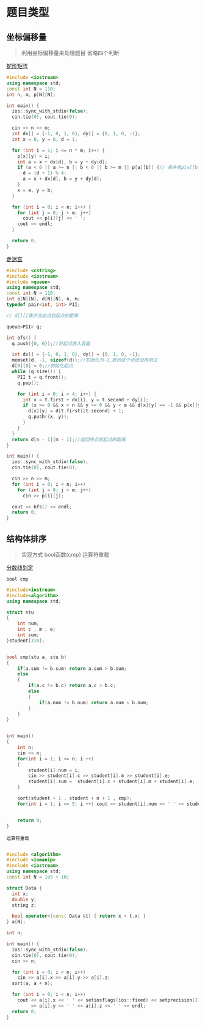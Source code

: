 # 题目类型

## 坐标偏移量
> 利用坐标偏移量来处理题目
> 省略四个判断

[蛇形矩阵](https://www.acwing.com/problem/content/758/)

```c++
#include <iostream>
using namespace std;
const int N = 110;
int n, m, p[N][N];

int main() {
  ios::sync_with_stdio(false);
  cin.tie(0), cout.tie(0);

  cin >> n >> m;
  int dx[] = {-1, 0, 1, 0}, dy[] = {0, 1, 0, -1};
  int x = 0, y = 0, d = 1;

  for (int i = 1; i <= n * m; i++) {
    p[x][y] = i;
    int a = x + dx[d], b = y + dy[d];
    if (a < 0 || a >= n || b < 0 || b >= m || p[a][b]) {// 条件有p[a][b]表示这个点已经走过了，如果没走过是0为假
      d = (d + 1) % 4;
      a = x + dx[d], b = y + dy[d];
    }
    x = a, y = b;
  }

  for (int i = 0; i < n; i++) {
    for (int j = 0; j < m; j++)
      cout << p[i][j] << ' ';
    cout << endl;
  }

  return 0;
}

```
[走迷宫](https://www.acwing.com/problem/content/846/)


```c++
#include <cstring>
#include <iostream>
#include <queue>
using namespace std;
const int N = 110;
int p[N][N], d[N][N], n, m;
typedef pair<int, int> PII;

// d[][]表示当前点到起点的距离

queue<PII> q;

int bfs() {
  q.push({0, 0});//将起点放入容器

  int dx[] = {-1, 0, 1, 0}, dy[] = {0, 1, 0, -1};
  memset(d, -1, sizeof(d));//初始化为-1,表示这个点还没用用过
  d[0][0] = 0;//初始化起点
  while (q.size()) {
    PII t = q.front();
    q.pop();

    for (int i = 0; i < 4; i++) {
      int x = t.first + dx[i], y = t.second + dy[i];
      if (x >= 0 && x < n && y >= 0 && y < m && d[x][y] == -1 && p[x][y] == 0) {
        d[x][y] = d[t.first][t.second] + 1;
        q.push({x, y});
      }
    }
  }
  return d[n - 1][m - 1];//返回终点到起点的距离
}

int main() {
  ios::sync_with_stdio(false);
  cin.tie(0), cout.tie(0);

  cin >> n >> m;
  for (int i = 0; i < n; i++)
    for (int j = 0; j < m; j++)
      cin >> p[i][j];

  cout << bfs() << endl;
  return 0;
}
```
## 结构体排序
> 实现方式
> bool函数(cmp)
> 运算符重载

[分数线划定](https://www.luogu.com.cn/problem/P1068)


```bool cmp```


```c++
#include<iostream>
#include<algorithm>
using namespace std;

struct stu
{
    int num;
    int c , m , e;
    int sum;
}student[310];


bool cmp(stu a, stu b)
{
    if(a.sum != b.sum) return a.sum > b.sum;
    else
    {
        if(a.c != b.c) return a.c > b.c;
        else
        {
            if(a.num != b.num) return a.num < b.num;
        }
    }
}


int main()
{
    int n;
    cin >> n;
    for(int i = 1; i <= n; i ++)
    {
        student[i].num = i;
        cin >> student[i].c >> student[i].m >> student[i].e;
        student[i].sum =  student[i].c + student[i].m + student[i].e;
    }

    sort(student + 1 , student + n + 1 , cmp);
    for(int i = 1; i <= 5; i ++) cout << student[i].num << ' ' << student[i].sum << endl;


    return 0;
}

```

```运算符重载```

```c++

#include <algorithm>
#include <iomanip>
#include <iostream>
using namespace std;
const int N = 1e5 + 10;

struct Data {
  int x;
  double y;
  string z;

  bool operator<(const Data &t) { return x < t.x; }
} a[N];

int n;

int main() {
  ios::sync_with_stdio(false);
  cin.tie(0), cout.tie(0);
  cin >> n;

  for (int i = 0; i < n; i++)
    cin >> a[i].x >> a[i].y >> a[i].z;
  sort(a, a + n);

  for (int i = 0; i < n; i++)
    cout << a[i].x << ' ' << setiosflags(ios::fixed) << setprecision(2)
         << a[i].y << ' ' << a[i].z << ' ' << endl;
  return 0;
}
```
